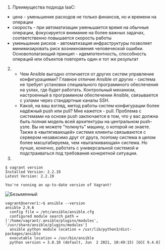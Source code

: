 1. Преимущества подхода IaaC: 
  * цена - уменьшение расходов не только финансов, но и времени на операции
  * скорость - при автоматизации уменьшается время на обычные операции, фокусируется внимание на более важных задачах, соответственно повышается скорость работы
  * уменьшение рисков - автоматизация инфраструктуры позволяет минимизировать риск возникновения человеческой ошибки. 
  Основополагающий принцип - идемпотентность, способность операций или объектов повторять один и тот же результат   
  
2. * Чем Ansible выгодно отличается от других систем управление конфигурациями?
 Главное отличие Ansible от других - система не требует установки специального программного обеспечения на узлах, где будет работать. Контрольный механизм, настроенный в программном обеспечении Ansible, связывается с узлами через стандартные каналы SSH. 
   * Какой, на ваш взгляд, метод работы систем конфигурации более надёжный push или pull?
   Мне кажется - pull.
   Проблема с системами на основе push заключается в том, что у вас должна быть полная модель всей архитектуры на центральном push-узле. Вы не можете "толкнуть" машину, о которой не знаете. Также в «вытягивающей» системе клиенты связываются с сервером независимо друг от друга, поэтому система в целом более масштабируема, чем «выталкивающая» система. 
Но лучше, конечно, работать с универсальной системой и подстраиваться под требования конкретной ситуации.  

3. 
```
$ vagrant version
Installed Version: 2.2.19
Latest Version: 2.2.19

You're running an up-to-date version of Vagrant!
```
![Безымянный](https://user-images.githubusercontent.com/87374285/140631966-c83d314d-2fb6-4b4d-8614-e59d47ccdf87.png)


```
vagrant@server1:~$ ansible --version
ansible 2.9.6
  config file = /etc/ansible/ansible.cfg
  configured module search path = ['/home/vagrant/.ansible/plugins/modules', '/usr/share/ansible/plugins/modules']
  ansible python module location = /usr/lib/python3/dist-packages/ansible
  executable location = /usr/bin/ansible
  python version = 3.8.10 (default, Jun  2 2021, 10:49:15) [GCC 9.4.0]
  ```
  
